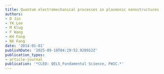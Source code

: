 ```yaml
---
title: Quantum electromechanical processes in plasmonic nanostructures
authors:
- D Jin
- YK Lee
- M Klug
- F Wang
- KH Fung
- NX Fang
date: '2014-01-01'
publishDate: '2025-09-18T04:29:52.928912Z'
publication_types:
- article-journal
publication: '*CLEO: QELS_Fundamental Science, FW1C.*'
---
```

